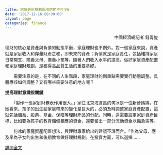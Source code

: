 ```yaml
---
title: 家庭理財規劃風險防範不可少6
date: '2017-12-16 00:00:00'
layout: page
categories: finance
---
```


<p align="right">中國經濟網記者 錢箐旎</p>

理財的核心是資產與負債的動態平衡，家庭理財也不例外。對一個家庭來說，資產就是家庭收入和存量財產之和，即未來的資產；負債就是家庭責任，包括維持家庭日常開支、贍養父母、撫養小孩等。隨著人們收入水平的提高，做好家庭資產配置和家庭理財規劃，是獲得高品質生活的重要基礎。

　　需要注意的是，在不同的人生階段，家庭理財的側重點需要實行動態調整。具體應該如何調整？又有哪些需要注意的地方呢？

**提高理財意識很關鍵**

　　「製作一張家庭財務表作用很大。」家住北京海淀區的何冰是一位新晉媽媽，在她看來，孩子的出生給家庭帶來的變化是巨大的，必須及時調整家庭資產配置，這就包括儲蓄、股票、基金、保險等理財產品的分配。同時，還需要設定家庭資產目標，比如要為孩子的教育儲備相應的資金，還要留出一部分流動資金以備急需等。

　　何冰的家庭資產配置想法，與理財專家給出的建議不謀而合。「作為父母，應及早為子女的出生和後期教育做好理財規劃。在投資方面，可以選擇......
	
[詳閱全文](http://news.sina.com.tw/article/20170928/24058172.html)